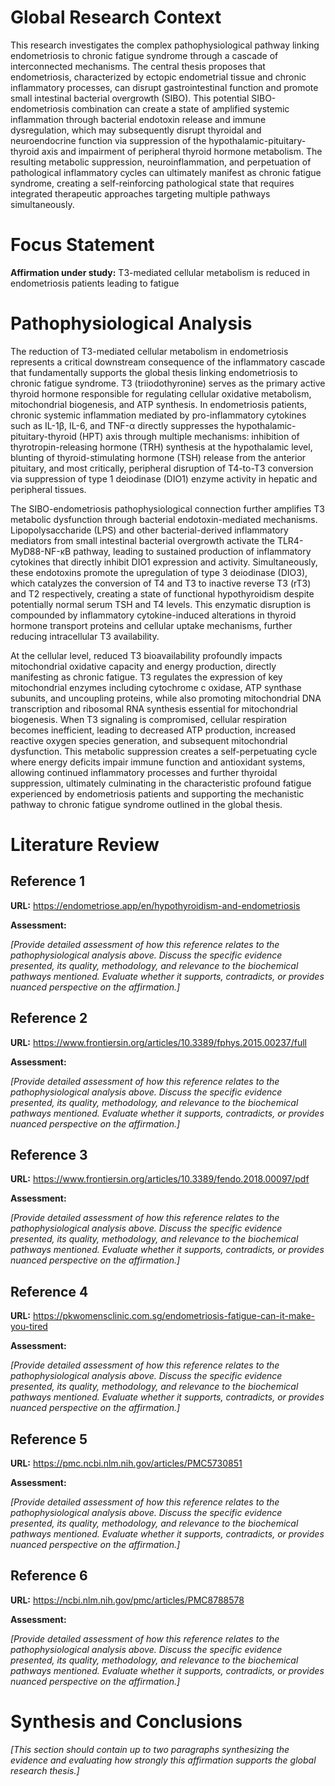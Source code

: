 # Global Research Context

This research investigates the complex pathophysiological pathway linking endometriosis to chronic fatigue syndrome through a cascade of interconnected mechanisms. The central thesis proposes that endometriosis, characterized by ectopic endometrial tissue and chronic inflammatory processes, can disrupt gastrointestinal function and promote small intestinal bacterial overgrowth (SIBO). This potential SIBO-endometriosis combination can create a state of amplified systemic inflammation through bacterial endotoxin release and immune dysregulation, which may subsequently disrupt thyroidal and neuroendocrine function via suppression of the hypothalamic-pituitary-thyroid axis and impairment of peripheral thyroid hormone metabolism. The resulting metabolic suppression, neuroinflammation, and perpetuation of pathological inflammatory cycles can ultimately manifest as chronic fatigue syndrome, creating a self-reinforcing pathological state that requires integrated therapeutic approaches targeting multiple pathways simultaneously.

# Focus Statement

**Affirmation under study:** T3-mediated cellular metabolism is reduced in endometriosis patients leading to fatigue

# Pathophysiological Analysis

The reduction of T3-mediated cellular metabolism in endometriosis represents a critical downstream consequence of the inflammatory cascade that fundamentally supports the global thesis linking endometriosis to chronic fatigue syndrome. T3 (triiodothyronine) serves as the primary active thyroid hormone responsible for regulating cellular oxidative metabolism, mitochondrial biogenesis, and ATP synthesis. In endometriosis patients, chronic systemic inflammation mediated by pro-inflammatory cytokines such as IL-1β, IL-6, and TNF-α directly suppresses the hypothalamic-pituitary-thyroid (HPT) axis through multiple mechanisms: inhibition of thyrotropin-releasing hormone (TRH) synthesis at the hypothalamic level, blunting of thyroid-stimulating hormone (TSH) release from the anterior pituitary, and most critically, peripheral disruption of T4-to-T3 conversion via suppression of type 1 deiodinase (DIO1) enzyme activity in hepatic and peripheral tissues.

The SIBO-endometriosis pathophysiological connection further amplifies T3 metabolic dysfunction through bacterial endotoxin-mediated mechanisms. Lipopolysaccharide (LPS) and other bacterial-derived inflammatory mediators from small intestinal bacterial overgrowth activate the TLR4-MyD88-NF-κB pathway, leading to sustained production of inflammatory cytokines that directly inhibit DIO1 expression and activity. Simultaneously, these endotoxins promote the upregulation of type 3 deiodinase (DIO3), which catalyzes the conversion of T4 and T3 to inactive reverse T3 (rT3) and T2 respectively, creating a state of functional hypothyroidism despite potentially normal serum TSH and T4 levels. This enzymatic disruption is compounded by inflammatory cytokine-induced alterations in thyroid hormone transport proteins and cellular uptake mechanisms, further reducing intracellular T3 availability.

At the cellular level, reduced T3 bioavailability profoundly impacts mitochondrial oxidative capacity and energy production, directly manifesting as chronic fatigue. T3 regulates the expression of key mitochondrial enzymes including cytochrome c oxidase, ATP synthase subunits, and uncoupling proteins, while also promoting mitochondrial DNA transcription and ribosomal RNA synthesis essential for mitochondrial biogenesis. When T3 signaling is compromised, cellular respiration becomes inefficient, leading to decreased ATP production, increased reactive oxygen species generation, and subsequent mitochondrial dysfunction. This metabolic suppression creates a self-perpetuating cycle where energy deficits impair immune function and antioxidant systems, allowing continued inflammatory processes and further thyroidal suppression, ultimately culminating in the characteristic profound fatigue experienced by endometriosis patients and supporting the mechanistic pathway to chronic fatigue syndrome outlined in the global thesis.

# Literature Review

## Reference 1

**URL:** https://endometriose.app/en/hypothyroidism-and-endometriosis

**Assessment:**

*[Provide detailed assessment of how this reference relates to the pathophysiological analysis above. Discuss the specific evidence presented, its quality, methodology, and relevance to the biochemical pathways mentioned. Evaluate whether it supports, contradicts, or provides nuanced perspective on the affirmation.]*

## Reference 2

**URL:** https://www.frontiersin.org/articles/10.3389/fphys.2015.00237/full

**Assessment:**

*[Provide detailed assessment of how this reference relates to the pathophysiological analysis above. Discuss the specific evidence presented, its quality, methodology, and relevance to the biochemical pathways mentioned. Evaluate whether it supports, contradicts, or provides nuanced perspective on the affirmation.]*

## Reference 3

**URL:** https://www.frontiersin.org/articles/10.3389/fendo.2018.00097/pdf

**Assessment:**

*[Provide detailed assessment of how this reference relates to the pathophysiological analysis above. Discuss the specific evidence presented, its quality, methodology, and relevance to the biochemical pathways mentioned. Evaluate whether it supports, contradicts, or provides nuanced perspective on the affirmation.]*

## Reference 4

**URL:** https://pkwomensclinic.com.sg/endometriosis-fatigue-can-it-make-you-tired

**Assessment:**

*[Provide detailed assessment of how this reference relates to the pathophysiological analysis above. Discuss the specific evidence presented, its quality, methodology, and relevance to the biochemical pathways mentioned. Evaluate whether it supports, contradicts, or provides nuanced perspective on the affirmation.]*

## Reference 5

**URL:** https://pmc.ncbi.nlm.nih.gov/articles/PMC5730851

**Assessment:**

*[Provide detailed assessment of how this reference relates to the pathophysiological analysis above. Discuss the specific evidence presented, its quality, methodology, and relevance to the biochemical pathways mentioned. Evaluate whether it supports, contradicts, or provides nuanced perspective on the affirmation.]*

## Reference 6

**URL:** https://ncbi.nlm.nih.gov/pmc/articles/PMC8788578

**Assessment:**

*[Provide detailed assessment of how this reference relates to the pathophysiological analysis above. Discuss the specific evidence presented, its quality, methodology, and relevance to the biochemical pathways mentioned. Evaluate whether it supports, contradicts, or provides nuanced perspective on the affirmation.]*

# Synthesis and Conclusions

*[This section should contain up to two paragraphs synthesizing the evidence and evaluating how strongly this affirmation supports the global research thesis.]*

